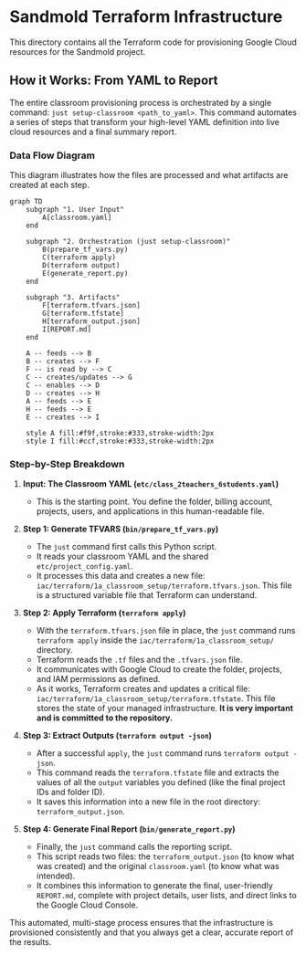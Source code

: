 # Sandmold Terraform Infrastructure

This directory contains all the Terraform code for provisioning Google Cloud resources for the Sandmold project.

## How it Works: From YAML to Report

The entire classroom provisioning process is orchestrated by a single command: `just setup-classroom <path_to_yaml>`. This command automates a series of steps that transform your high-level YAML definition into live cloud resources and a final summary report.

### Data Flow Diagram

This diagram illustrates how the files are processed and what artifacts are created at each step.

```mermaid
graph TD
    subgraph "1. User Input"
        A[classroom.yaml]
    end

    subgraph "2. Orchestration (just setup-classroom)"
        B(prepare_tf_vars.py)
        C(terraform apply)
        D(terraform output)
        E(generate_report.py)
    end

    subgraph "3. Artifacts"
        F[terraform.tfvars.json]
        G[terraform.tfstate]
        H[terraform_output.json]
        I[REPORT.md]
    end

    A -- feeds --> B
    B -- creates --> F
    F -- is read by --> C
    C -- creates/updates --> G
    C -- enables --> D
    D -- creates --> H
    A -- feeds --> E
    H -- feeds --> E
    E -- creates --> I

    style A fill:#f9f,stroke:#333,stroke-width:2px
    style I fill:#ccf,stroke:#333,stroke-width:2px
```

### Step-by-Step Breakdown

1.  **Input: The Classroom YAML (`etc/class_2teachers_6students.yaml`)**
    *   This is the starting point. You define the folder, billing account, projects, users, and applications in this human-readable file.

2.  **Step 1: Generate TFVARS (`bin/prepare_tf_vars.py`)**
    *   The `just` command first calls this Python script.
    *   It reads your classroom YAML and the shared `etc/project_config.yaml`.
    *   It processes this data and creates a new file: `iac/terraform/1a_classroom_setup/terraform.tfvars.json`. This file is a structured variable file that Terraform can understand.

3.  **Step 2: Apply Terraform (`terraform apply`)**
    *   With the `terraform.tfvars.json` file in place, the `just` command runs `terraform apply` inside the `iac/terraform/1a_classroom_setup/` directory.
    *   Terraform reads the `.tf` files and the `.tfvars.json` file.
    *   It communicates with Google Cloud to create the folder, projects, and IAM permissions as defined.
    *   As it works, Terraform creates and updates a critical file: `iac/terraform/1a_classroom_setup/terraform.tfstate`. This file stores the state of your managed infrastructure. **It is very important and is committed to the repository.**

4.  **Step 3: Extract Outputs (`terraform output -json`)**
    *   After a successful `apply`, the `just` command runs `terraform output -json`.
    *   This command reads the `terraform.tfstate` file and extracts the values of all the `output` variables you defined (like the final project IDs and folder ID).
    *   It saves this information into a new file in the root directory: `terraform_output.json`.

5.  **Step 4: Generate Final Report (`bin/generate_report.py`)**
    *   Finally, the `just` command calls the reporting script.
    *   This script reads two files: the `terraform_output.json` (to know what was created) and the original `classroom.yaml` (to know what was intended).
    *   It combines this information to generate the final, user-friendly `REPORT.md`, complete with project details, user lists, and direct links to the Google Cloud Console.

This automated, multi-stage process ensures that the infrastructure is provisioned consistently and that you always get a clear, accurate report of the results.
